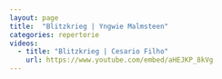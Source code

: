 ```yaml
---
layout: page
title:  "Blitzkrieg | Yngwie Malmsteen"
categories: repertorie
videos:
  - title: "Blitzkrieg | Cesario Filho"
    url: https://www.youtube.com/embed/aHEJKP_8kVg
---
```

